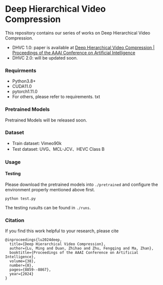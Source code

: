 # Deep Hierarchical Video Compression

This repository contains our series of works on Deep Hierarchical Video Compression.

* DHVC 1.0:  paper is available at [Deep Hierarchical Video Compression | Proceedings of the AAAI Conference on Artificial Intelligence](https://ojs.aaai.org/index.php/AAAI/article/view/28733)
* DHVC 2.0: will be updated soon.

### Requirments

- Python3.8+
- CUDA11.0
- pytorch1.11.0
- For others, please refer to requirements. txt

### Pretrained Models

Pretrained Models will be released soon.

### Dataset

* Train dataset: Vimeo90k
* Test dataset: UVG、MCL-JCV、HEVC Class B


### Usage

#### Testing

Please download the pretrained models into `./pretrained` and configure the environment properly mentioned above first.

```shell
python test.py
```

The testing rusults can be found in `./runs`.


### Citation

If you find this work helpful to your research, please cite

```
@inproceedings{lu2024deep,
  title={Deep Hierarchical Video Compression},
  author={Lu, Ming and Duan, Zhihao and Zhu, Fengqing and Ma, Zhan},
  booktitle={Proceedings of the AAAI Conference on Artificial Intelligence},
  volume={38},
  number={8},
  pages={8859--8867},
  year={2024}
}
```

